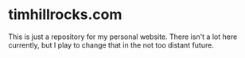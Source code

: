 # timhillrocks.com

This is just a repository for my personal website. There isn't a lot here currently, but I play to change that in the not too distant future.